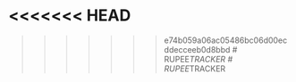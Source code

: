 <<<<<<< HEAD
=======

>>>>>>> e74b059a06ac05486bc06d00ecddecceeb0d8bbd
#   R U P E E _ T R A C K E R  
 #   R U P E E _ T R A C K E R  
 